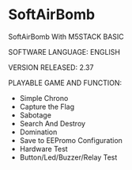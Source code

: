 # SoftAirBomb
SoftAirBomb With M5STACK BASIC

SOFTWARE LANGUAGE: ENGLISH

VERSION RELEASED: 2.37

PLAYABLE GAME AND FUNCTION:
  * Simple Chrono
  * Capture the Flag
  * Sabotage
  * Search And Destroy
  * Domination
  * Save to EEPromo Configuration
  * Hardware Test
  * Button/Led/Buzzer/Relay Test
